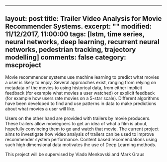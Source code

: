 
---
layout: post
title: Trailer Video Analysis for Movie Recommender Systems. 
excerpt: ""
modified: 11/12/2017, 11:00:00
tags: [lstm, time series, neural networks, deep learning, recurrent neural networks, pedestrian tracking, trajectory modelling]
comments: false
category: mscproject
------


Movie recommender systems use machine learning to predict what movies a user is likely to enjoy. Several approaches exist, ranging from relying on metadata of the movies to using historical data, from either implicit feedback (for example what movies a user watched) or explicit feedback (for example how users rate movies on a 5-star scale). Different algorithms have been developed to find and use patterns in data to make predictions about what movies a user will like. 

Users on the other hand are provided with trailers by movie producers. These trailers allow moviegoers to get an idea of what a film is about, hopefully convincing them to go and watch that movie. The current project aims to investigate how video analysis of trailers can be used to improve recommender system performance. Content based recomendations using such high dimensional data motivates the use of Deep Learning methods.

This project will be supervised by Vlado Menkovski and Mark Graus
